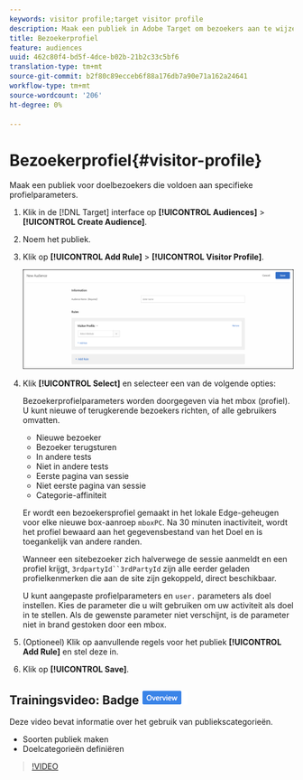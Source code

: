 ```yaml
---
keywords: visitor profile;target visitor profile
description: Maak een publiek in Adobe Target om bezoekers aan te wijzen die aan specifieke profielparameters voldoen.
title: Bezoekerprofiel
feature: audiences
uuid: 462c80f4-bd5f-4dce-b02b-21b2c33c5bf6
translation-type: tm+mt
source-git-commit: b2f80c89ecceb6f88a176db7a90e71a162a24641
workflow-type: tm+mt
source-wordcount: '206'
ht-degree: 0%

---
```



# Bezoekerprofiel{#visitor-profile}

Maak een publiek voor doelbezoekers die voldoen aan specifieke profielparameters.

1. Klik in de [!DNL Target] interface op **[!UICONTROL Audiences]** > **[!UICONTROL Create Audience]**.
1. Noem het publiek.
1. Klik op **[!UICONTROL Add Rule]** > **[!UICONTROL Visitor Profile]**.

   ![](assets/target_visitor_profile.png)

1. Klik **[!UICONTROL Select]** en selecteer een van de volgende opties:

   Bezoekerprofielparameters worden doorgegeven via het mbox (profiel). U kunt nieuwe of terugkerende bezoekers richten, of alle gebruikers omvatten.

   * Nieuwe bezoeker
   * Bezoeker terugsturen
   * In andere tests
   * Niet in andere tests
   * Eerste pagina van sessie
   * Niet eerste pagina van sessie
   * Categorie-affiniteit

   Er wordt een bezoekersprofiel gemaakt in het lokale Edge-geheugen voor elke nieuwe box-aanroep `mboxPC`. Na 30 minuten inactiviteit, wordt het profiel bewaard aan het gegevensbestand van het Doel en is toegankelijk van andere randen.

   Wanneer een sitebezoeker zich halverwege de sessie aanmeldt en een profiel krijgt, `3rdpartyId``3rdPartyId` zijn alle eerder geladen profielkenmerken die aan de site zijn gekoppeld, direct beschikbaar.

   U kunt aangepaste profielparameters en `user.` parameters als doel instellen. Kies de parameter die u wilt gebruiken om uw activiteit als doel in te stellen. Als de gewenste parameter niet verschijnt, is de parameter niet in brand gestoken door een mbox.

1. (Optioneel) Klik op aanvullende regels voor het publiek **[!UICONTROL Add Rule]** en stel deze in.
1. Klik op **[!UICONTROL Save]**.

## Trainingsvideo: Badge ![Overzicht publiek maken](/help/assets/overview.png)

Deze video bevat informatie over het gebruik van publiekscategorieën.

* Soorten publiek maken
* Doelcategorieën definiëren

>[!VIDEO](https://video.tv.adobe.com/v/17392)
